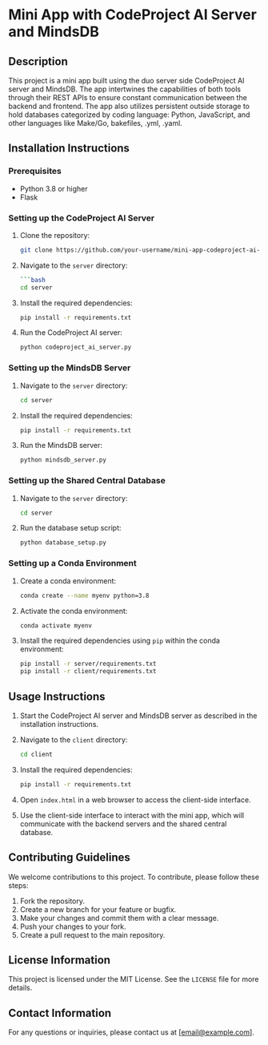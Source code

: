 # Mini App with CodeProject AI Server and MindsDB

## Description

This project is a mini app built using the duo server side CodeProject AI server and MindsDB. The app intertwines the capabilities of both tools through their REST APIs to ensure constant communication between the backend and frontend. The app also utilizes persistent outside storage to hold databases categorized by coding language: Python, JavaScript, and other languages like Make/Go, bakefiles, .yml, .yaml.

## Installation Instructions

### Prerequisites

- Python 3.8 or higher
- Flask

### Setting up the CodeProject AI Server

1. Clone the repository:

   ```bash
   git clone https://github.com/your-username/mini-app-codeproject-ai-mindsdb.git
   ```

2. Navigate to the `server` directory:

   ```bash
   ```bash
   cd server
   ```

3. Install the required dependencies:

   ```bash
   pip install -r requirements.txt
   ```

4. Run the CodeProject AI server:

   ```bash
   python codeproject_ai_server.py
   ```

### Setting up the MindsDB Server

1. Navigate to the `server` directory:

   ```bash
   cd server
   ```

2. Install the required dependencies:

   ```bash
   pip install -r requirements.txt
   ```

3. Run the MindsDB server:

   ```bash
   python mindsdb_server.py
   ```

### Setting up the Shared Central Database

1. Navigate to the `server` directory:

   ```bash
   cd server
   ```

2. Run the database setup script:

   ```bash
   python database_setup.py
   ```

### Setting up a Conda Environment

1. Create a conda environment:

   ```bash
   conda create --name myenv python=3.8
   ```

2. Activate the conda environment:

   ```bash
   conda activate myenv
   ```

3. Install the required dependencies using `pip` within the conda environment:

   ```bash
   pip install -r server/requirements.txt
   pip install -r client/requirements.txt
   ```

## Usage Instructions

1. Start the CodeProject AI server and MindsDB server as described in the installation instructions.

2. Navigate to the `client` directory:

   ```bash
   cd client
   ```

3. Install the required dependencies:

   ```bash
   pip install -r requirements.txt
   ```

4. Open `index.html` in a web browser to access the client-side interface.

5. Use the client-side interface to interact with the mini app, which will communicate with the backend servers and the shared central database.

## Contributing Guidelines

We welcome contributions to this project. To contribute, please follow these steps:

1. Fork the repository.
2. Create a new branch for your feature or bugfix.
3. Make your changes and commit them with a clear message.
4. Push your changes to your fork.
5. Create a pull request to the main repository.

## License Information

This project is licensed under the MIT License. See the `LICENSE` file for more details.

## Contact Information

For any questions or inquiries, please contact us at [email@example.com].
